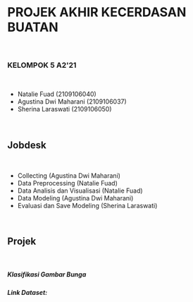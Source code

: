 <h1>PROJEK AKHIR KECERDASAN BUATAN</h1><br>

<h3>KELOMPOK 5 A2'21</h3><br>
<ul>
  <li>Natalie Fuad (2109106040)
  <li>Agustina Dwi Maharani (2109106037)
  <li>Sherina Laraswati (2109106050)
</ul><br>

<h2>Jobdesk</h2><br>
<ul>
  <li>Collecting (Agustina Dwi Maharani)
  <li>Data Preprocessing (Natalie Fuad)
  <li>Data Analisis dan Visualisasi (Natalie Fuad)
  <li>Data Modeling (Agustina Dwi Maharani) 
  <li>Evaluasi dan Save Modeling (Sherina Laraswati)
</ul><br>

<h2>Projek</h2><br>
<h5>Klasifikasi Gambar Bunga</h5>
<h5>Link Dataset: </h5><br>
